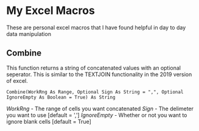 # My Excel Macros
These are personal excel macros that I have found helpful in day to day data manipulation

## Combine
This function returns a string of concatenated values with an optional seperator. This is similar to the TEXTJOIN functionality in the 2019 version of excel.

`Combine(WorkRng As Range, Optional Sign As String = ",", Optional IgnoreEmpty As Boolean = True) As String`

*WorkRng* - The range of cells you want concatenated 
*Sign* - The delimeter you want to use [default = ',']
*IgnoreEmpty* - Whether or not you want to ignore blank cells [default = True]
